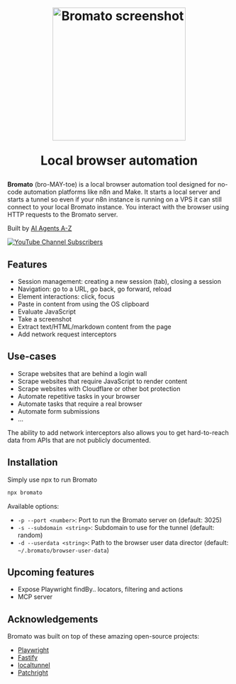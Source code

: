 <h1 align="center">
  <img src="https://github.com/user-attachments/assets/1e53d754-a9e1-4ae1-9d18-9194d5aff144" alt="Bromato screenshot" width="300"/>
  <p>
    Local browser automation
  </p>
</h1>

**Bromato** (bro-MAY-toe) is a local browser automation tool designed for no-code automation platforms like n8n and Make.
It starts a local server and starts a tunnel so even if your n8n instance is running on a VPS it can still connect to your local Bromato instance.
You interact with the browser using HTTP requests to the Bromato server.

Built by [AI Agents A-Z](https://aiagentsaz.com)

[![YouTube Channel Subscribers](https://img.shields.io/youtube/channel/subscribers/UCloXqLhp_KGhHBe1kwaL2Tg)](https://aiagentsaz.com)

## Features

- Session management: creating a new session (tab), closing a session
- Navigation: go to a URL, go back, go forward, reload
- Element interactions: click, focus
- Paste in content from using the OS clipboard
- Evaluate JavaScript
- Take a screenshot
- Extract text/HTML/markdown content from the page
- Add network request interceptors

## Use-cases

- Scrape websites that are behind a login wall
- Scrape websites that require JavaScript to render content
- Scrape websites with Cloudflare or other bot protection
- Automate repetitive tasks in your browser
- Automate tasks that require a real browser
- Automate form submissions
- ...

The ability to add network interceptors also allows you to get hard-to-reach data from APIs that are not publicly documented.

## Installation

Simply use npx to run Bromato

```bash
npx bromato
```

Available options:

- `-p --port <number>`: Port to run the Bromato server on (default: 3025)
- `-s --subdomain <string>`: Subdomain to use for the tunnel (default: random)
- `-d --userdata <string>`: Path to the browser user data director (default: `~/.bromato/browser-user-data`)

## Upcoming features

- Expose Playwright findBy.. locators, filtering and actions
- MCP server

## Acknowledgements

Bromato was built on top of these amazing open-source projects:

- [Playwright](https://playwright.dev/)
- [Fastify](https://www.fastify.io/)
- [localtunnel](https://localtunnel.github.io)
- [Patchright](https://github.com/Kaliiiiiiiiii-Vinyzu/patchright)
